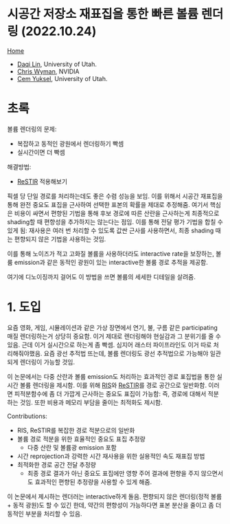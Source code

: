# 시공간 저장소 재표집을 통한 빠른 볼륨 렌더링 (2022.10.24)
[Home](/README.md)

* [Daqi Lin](https://dqlin.xyz/), University of Utah.
* [Chris Wyman](https://cwyman.org/), NVIDIA
* [Cem Yuksel](http://www.cemyuksel.com/), University of Utah.

# 초록

볼륨 렌더링의 문제:
* 복잡하고 동적인 광원에서 렌더링하기 빡셈
* 실시간이면 더 빡셈

해결방법:
* [ReSTIR](/Notes/2022/10/Korean/SpatiotemporalReservoirResamplingForRealTimeRayTracingWithDynamicDirectLighting.md) 적용해보기

픽셀 당 단일 경로를 처리하는데도 좋은 수렴 성능을 보임. 이를 위해서 시공간 재표집을 통해 완전 중요도 표집을 근사하여 선택한 표본의 확률을 제대로 추정해줌. 여기서 핵심은 비용이 싸면서 편향된 기법을 통해 후보 경로에 따른 산란을 근사하는게 최종적으로 shading할 때 편향성을 추가하지는 않는다는 점임. 이를 통해 전달 평가 기법을 합칠 수 있게 됨: 재사용은 여러 번 처리할 수 있도록 값싼 근사를 사용하면서, 최종 shading 때는 편향되지 않은 기법을 사용하는 것임.

이를 통해 노이즈가 적고 고화질 볼륨을 사용하더라도 interactive rate을 보장하는, 볼륨 emission과 같은 동적인 광원이 있는 interactive한 볼륨 경로 추적을 제공함.

여기에 디노이징까지 걸어도 이 방법을 쓰면 볼륨의 세세한 디테일을 살려줌.

# 1. 도입

요즘 영화, 게임, 시뮬레이션과 같은 가상 장면에서 연기, 불, 구름 같은 participating 매질 렌더링하는거 상당히 중요함. 이거 제대로 렌더링해야 현실감과 그 분위기를 줄 수 있음. 근데 이거 실시간으로 하는게 좀 빡셈. 심지어 래스터 파이프라인도 이거 따로 처리해줘야했음. 요즘 광선 추적법 뜨는데, 볼륨 렌더링도 광선 추적법으로 가능해야 일관되게 렌더링이 가능할 것임.

이 논문에서는 다중 산란과 볼륨 emission도 처리하는 효과적인 경로 표집법을 통한 실시간 볼륨 렌더링을 제시함. 이를 위해 [RIS](/Notes/2022/10/Korean/ImportanceResamplingForGlobalIllumination.md)와 [ReSTIR](/Notes/2022/10/Korean/SpatiotemporalReservoirResamplingForRealTimeRayTracingWithDynamicDirectLighting.md)를 경로 공간으로 일반화함. 이러면 피적분함수에 좀 더 가깝게 근사하는 중요도 표집이 가능함: 즉, 경로에 대해서 적분하는 것임. 또한 비용과 메모리 부담을 줄이는 최적화도 제시함.

Contributions:
* RIS, ReSTIR를 복잡한 경로 적분으로의 일반화
* 볼륨 경로 적분을 위한 효율적인 중요도 표집 추정량
  * 다중 산란 및 볼륨광 emission 포함
* 시간 reprojection과 강력한 시간 재사용을 위한 실용적인 속도 재표집 방법
* 최적화한 경로 공간 전달 추정량
  * 최종 경로 결과가 아닌 중요도 표집에만 영향 주어 결과에 편향을 주지 않으면서도 효과적인 편향된 추정량을 사용할 수 있게 해줌.

이 논문에서 제시하는 렌더러는 interactive하게 돌음. 편향되지 않은 렌더링(정적 볼륨 + 동적 광원)도 할 수 있긴 한데, 약간의 편향성이 가능하다면 표본 분산을 줄이고 좀 더 동적인 부분을 처리할 수 있음.

